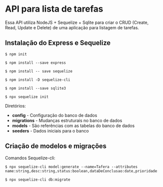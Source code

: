 # API para lista de tarefas
Essa API utiliza NodeJS + Sequelize + Sqlite para criar o CRUD (Create, Read, Update e Delete) de uma aplicação para listagem de tarefas.

## Instalação do Express e Sequelize

```
$ npm init

$ npm install --save express

$ npm install -- save sequelize

$ npm install -D sequelize-cli

$ npm install --save sqlite3

$ npx sequelize init 
```

Diretórios:

* **config** - Configuração do banco de dados 
* **migrations** - Mudanças estruturais no banco de dados
* **models** - São referências com as tabelas do banco de dados
* **seeders** - Dados iniciais para o banco

## Criação de modelos e migrações 
Comandos Sequelize-cli:

```
$ npx sequelize-cli model:generate --name=Tafera --attributes name:string,desc:string,status:boolean,dataDeConclusao:date,prioridade:string

$ npx sequelize-cli db:migrate
```



